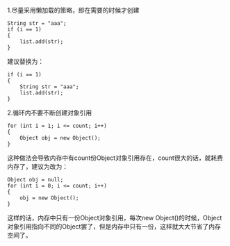 1.尽量采用懒加载的策略，即在需要的时候才创建

    String str = "aaa";
    if (i == 1)
    {
        list.add(str);
    }

建议替换为：

    if (i == 1)
    {
        String str = "aaa";
        list.add(str);
    }

2.循环内不要不断创建对象引用

    for (int i = 1; i <= count; i++)
    {
        Object obj = new Object();
    }
这种做法会导致内存中有count份Object对象引用存在，count很大的话，就耗费内存了，建议为改为：
    
    Object obj = null;
    for (int i = 0; i <= count; i++) 
    { 
        obj = new Object(); 
    }
这样的话，内存中只有一份Object对象引用，每次new Object()的时候，Object对象引用指向不同的Object罢了，但是内存中只有一份，这样就大大节省了内存空间了。